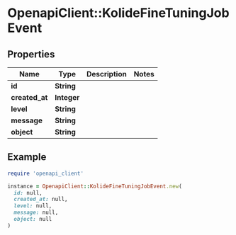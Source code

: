 # OpenapiClient::KolideFineTuningJobEvent

## Properties

| Name | Type | Description | Notes |
| ---- | ---- | ----------- | ----- |
| **id** | **String** |  |  |
| **created_at** | **Integer** |  |  |
| **level** | **String** |  |  |
| **message** | **String** |  |  |
| **object** | **String** |  |  |

## Example

```ruby
require 'openapi_client'

instance = OpenapiClient::KolideFineTuningJobEvent.new(
  id: null,
  created_at: null,
  level: null,
  message: null,
  object: null
)
```

